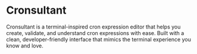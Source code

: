 # Cronsultant
Cronsultant is a terminal-inspired cron expression editor that helps you create, validate, and understand cron expressions with ease. Built with a clean, developer-friendly interface that mimics the terminal experience you know and love.
